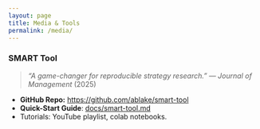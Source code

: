 ```yaml
---
layout: page
title: Media & Tools
permalink: /media/
---
```


### SMART Tool

> *“A game-changer for reproducible strategy research.”* — *Journal of Management* (2025)

- **GitHub Repo:** <https://github.com/ablake/smart-tool>  
- **Quick-Start Guide**: [docs/smart-tool.md](/docs/smart-tool)  
- Tutorials: YouTube playlist, colab notebooks.
